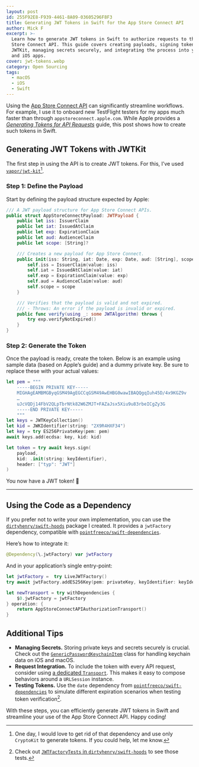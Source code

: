```yaml
---
layout: post
id: 255F92E8-F939-4461-8A09-03605296F8F3
title: Generating JWT Tokens in Swift for the App Store Connect API
author: Mick F
excerpt: >-
  Learn how to generate JWT tokens in Swift to authorize requests to the App
  Store Connect API. This guide covers creating payloads, signing tokens with
  JWTKit, managing secrets securely, and integrating the process into your macOS
  and iOS apps.
cover: jwt-tokens.webp
category: Open Sourcing
tags:
  - macOS
  - iOS
  - Swift
---
```


Using the [App Store Connect API][6] can significantly streamline workflows. For
example, I use it to onboard new TestFlight testers for my apps much faster than
through `appstoreconnect.apple.com`. While Apple provides a [_Generating Tokens
for API Requests_][1] guide, this post shows how to create such tokens in Swift.

## Generating JWT Tokens with JWTKit

The first step in using the API is to create JWT tokens. For this, I’ve used
[`vapor/jwt-kit`][2][^2].

### Step 1: Define the Payload

Start by defining the payload structure expected by Apple:

```swift
/// A JWT payload structure for App Store Connect APIs.
public struct AppStoreConnectPayload: JWTPayload {
    public let iss: IssuerClaim
    public let iat: IssuedAtClaim
    public let exp: ExpirationClaim
    public let aud: AudienceClaim
    public let scope: [String]?

    /// Creates a new payload for App Store Connect.
    public init(iss: String, iat: Date, exp: Date, aud: [String], scope: [String]? = nil) {
        self.iss = IssuerClaim(value: iss)
        self.iat = IssuedAtClaim(value: iat)
        self.exp = ExpirationClaim(value: exp)
        self.aud = AudienceClaim(value: aud)
        self.scope = scope
    }

    /// Verifies that the payload is valid and not expired.
    /// - Throws: An error if the payload is invalid or expired.
    public func verify(using _: some JWTAlgorithm) throws {
        try exp.verifyNotExpired()
    }
}
```

### Step 2: Generate the Token

Once the payload is ready, create the token. Below is an example using sample
data (based on Apple’s guide) and a dummy private key. Be sure to replace these
with your actual values:

```swift
let pem = """
    -----BEGIN PRIVATE KEY-----
    MIGHAgEAMBMGByqGSM49AgEGCCqGSM49AwEHBG0wawIBAQQgqIuh45D/4x9KGZ9v
    …
    uJcVQDj14FbV2QLpTbrNtk82W6ZMJT+FAZaJsx5Xiu9u83rbeICgZy3G
    -----END PRIVATE KEY-----
    """
let keys = JWTKeyCollection()
let kid = JWKIdentifier(string: "2X9R4HXF34")
let key = try ES256PrivateKey(pem: pem)
await keys.add(ecdsa: key, kid: kid)

let token = try await keys.sign(
    payload,
    kid: .init(string: keyIdentifier),
    header: ["typ": "JWT"]
)
```

You now have a JWT token! 🎉

---

## Using the Code as a Dependency

If you prefer not to write your own implementation, you can use the
[`dirtyhenry/swift-hoods`][7] package I created. It provides a `jwtFactory`
dependency, compatible with [`pointfreeco/swift-dependencies`][3].

Here’s how to integrate it:

```swift
@Dependency(\.jwtFactory) var jwtFactory
```

And in your application’s single entry-point:

```swift
let jwtFactory =  try LiveJWTFactory()
try await jwtFactory.addES256Key(pem: privateKey, keyIdentifier: keyIdentifier)

let newTransport = try withDependencies {
    $0.jwtFactory = jwtFactory
} operation: {
    return AppStoreConnectAPIAuthorizationTransport()
}
```

## Additional Tips

- **Managing Secrets.** Storing private keys and secrets securely is crucial.
  Check out the [`GenericPasswordKeychainItem`][8] class for handling keychain
  data on iOS and macOS.
- **Request Integration.** To include the token with every API request, consider
  using [a dedicated `Transport`][5]. This makes it easy to compose behaviors
  around a `URLSession` instance.
- **Testing Tokens.** Use the `date` dependency from
  [`pointfreeco/swift-dependencies`][3] to simulate different expiration
  scenarios when testing token verification[^1].

With these steps, you can efficiently generate JWT tokens in Swift and
streamline your use of the App Store Connect API. Happy coding!

[^1]:
    Check out [`JWTFactoryTests` in `dirtyhenry/swift-hoods`][4] to see those
    tests.

[^2]:
    One day, I would love to get rid of that dependency and use only `CryptoKit`
    to generate tokens. If you could help, let me know.

[1]:
  https://developer.apple.com/documentation/appstoreconnectapi/generating-tokens-for-api-requests
[2]: https://github.com/vapor/jwt-kit
[3]: https://github.com/pointfreeco/swift-dependencies
[4]:
  https://github.com/dirtyhenry/swift-hoods/blob/main/Tests/HoodsTests/JWTFactoryTests.swift
[5]:
  https://swiftpackageindex.com/dirtyhenry/swift-blocks/main/documentation/blocks/transport#Transports-Toolbox
[6]: https://developer.apple.com/documentation/appstoreconnectapi
[7]: https://github.com/dirtyhenry/swift-hoods
[8]:
  https://github.com/dirtyhenry/swift-blocks/blob/main/Sources/Blocks/Security/GenericPasswordKeychainItem.swift
